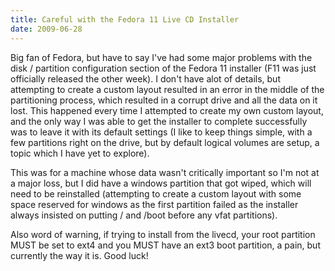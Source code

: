 ```yaml
---
title: Careful with the Fedora 11 Live CD Installer
date: 2009-06-28
---
```


Big fan of Fedora, but have to say I've had some major problems with the disk / partition configuration section of the Fedora 11 installer (F11 was just officially released the other week). I don't have alot of details, but attempting to create a custom layout resulted in an error in the middle of the partitioning process, which resulted in a corrupt drive and all the data on it lost. This happened every time I attempted to create my own custom layout, and the only way I was able to get the installer to complete successfully was to leave it with its default settings (I like to keep things simple, with a few partitions right on the drive, but by default logical volumes are setup, a topic which I have yet to explore).

This was for a machine whose data wasn't critically important so I'm not at a major loss, but I did have a windows partition that got wiped, which will need to be reinstalled (attempting to create a custom layout with some space reserved for windows as the first partition failed as the installer always insisted on putting / and /boot before any vfat partitions).

Also word of warning, if trying to install from the livecd, your root partition MUST be set to ext4 and you MUST have an ext3 boot partition, a pain, but currently the way it is. Good luck!
